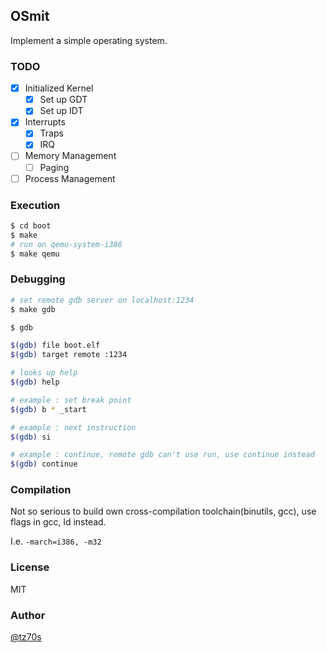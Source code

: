 ## OSmit

Implement a simple operating system.

### TODO
- [x] Initialized Kernel
	- [x] Set up GDT
	- [x] Set up IDT
- [x] Interrupts
	- [x] Traps
	- [x] IRQ
- [ ] Memory Management
	- [ ] Paging
- [ ] Process Management

### Execution
```bash
$ cd boot
$ make
# run on qemu-system-i386
$ make qemu
```

### Debugging
```bash
# set remote gdb server on localhost:1234
$ make gdb

$ gdb

$(gdb) file boot.elf
$(gdb) target remote :1234

# looks up help
$(gdb) help

# example : set break point
$(gdb) b * _start 

# example : next instruction
$(gdb) si

# example : continue, remote gdb can't use run, use continue instead
$(gdb) continue

```

### Compilation
Not so serious to build own cross-compilation toolchain(binutils, gcc), use flags in gcc, ld instead.

I.e. `-march=i386, -m32`

### License
MIT

### Author
[@tz70s](https://twitter.com/tz70s)
